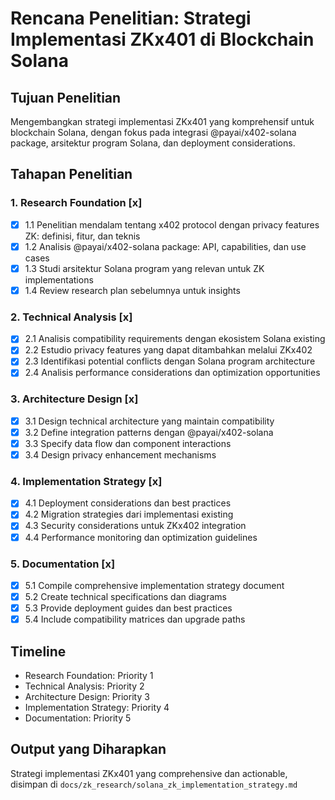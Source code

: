 # Rencana Penelitian: Strategi Implementasi ZKx401 di Blockchain Solana

## Tujuan Penelitian
Mengembangkan strategi implementasi ZKx401 yang komprehensif untuk blockchain Solana, dengan fokus pada integrasi @payai/x402-solana package, arsitektur program Solana, dan deployment considerations.

## Tahapan Penelitian

### 1. Research Foundation [x]
- [x] 1.1 Penelitian mendalam tentang x402 protocol dengan privacy features ZK: definisi, fitur, dan teknis
- [x] 1.2 Analisis @payai/x402-solana package: API, capabilities, dan use cases
- [x] 1.3 Studi arsitektur Solana program yang relevan untuk ZK implementations
- [x] 1.4 Review research plan sebelumnya untuk insights

### 2. Technical Analysis [x]
- [x] 2.1 Analisis compatibility requirements dengan ekosistem Solana existing
- [x] 2.2 Estudio privacy features yang dapat ditambahkan melalui ZKx402
- [x] 2.3 Identifikasi potential conflicts dengan Solana program architecture
- [x] 2.4 Analisis performance considerations dan optimization opportunities

### 3. Architecture Design [x]
- [x] 3.1 Design technical architecture yang maintain compatibility
- [x] 3.2 Define integration patterns dengan @payai/x402-solana
- [x] 3.3 Specify data flow dan component interactions
- [x] 3.4 Design privacy enhancement mechanisms

### 4. Implementation Strategy [x]
- [x] 4.1 Deployment considerations dan best practices
- [x] 4.2 Migration strategies dari implementasi existing
- [x] 4.3 Security considerations untuk ZKx402 integration
- [x] 4.4 Performance monitoring dan optimization guidelines

### 5. Documentation [x]
- [x] 5.1 Compile comprehensive implementation strategy document
- [x] 5.2 Create technical specifications dan diagrams
- [x] 5.3 Provide deployment guides dan best practices
- [x] 5.4 Include compatibility matrices dan upgrade paths

## Timeline
- Research Foundation: Priority 1
- Technical Analysis: Priority 2
- Architecture Design: Priority 3
- Implementation Strategy: Priority 4
- Documentation: Priority 5

## Output yang Diharapkan
Strategi implementasi ZKx401 yang comprehensive dan actionable, disimpan di `docs/zk_research/solana_zk_implementation_strategy.md`